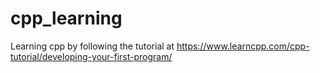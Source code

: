 # cpp_learning

Learning cpp by following the tutorial at https://www.learncpp.com/cpp-tutorial/developing-your-first-program/
